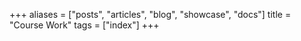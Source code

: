 +++
aliases = ["posts", "articles", "blog", "showcase", "docs"]
title = "Course Work"
tags = ["index"]
+++

